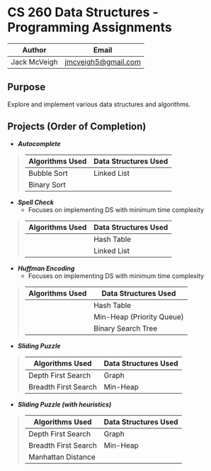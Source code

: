 # CS 260 Data Structures - Programming Assignments

| Author | Email |
| ------ | ----- |
| Jack McVeigh | <jmcveigh5@gmail.com> |

## Purpose
Explore and implement various data structures and algorithms.

## Projects (Order of Completion)
* ***Autocomplete***

>| Algorithms Used | Data Structures Used |
>| --------------- | -------------------- |
>| Bubble Sort | Linked List |
>| Binary Sort |  |

* ***Spell Check***
  * Focuses on implementing DS with minimum time complexity

>| Algorithms Used | Data Structures Used |
>| --------------- | -------------------- |
>|  | Hash Table |
>|  | Linked List |

* ***Huffman Encoding***
  * Focuses on implementing DS with minimum time complexity

>| Algorithms Used | Data Structures Used |
>| --------------- | -------------------- |
>|  | Hash Table |
>|  | Min-Heap (Priority Queue) |
>|  | Binary Search Tree |

* ***Sliding Puzzle***

>| Algorithms Used | Data Structures Used |
>| --------------- | -------------------- |
>| Depth First Search | Graph |
>| Breadth First Search | Min-Heap |

* ***Sliding Puzzle (with heuristics)***

>| Algorithms Used | Data Structures Used |
>| --------------- | -------------------- |
>| Depth First Search | Graph |
>| Breadth First Search | Min-Heap |
>| Manhattan Distance |  |
